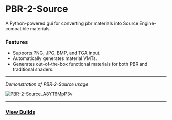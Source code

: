 # PBR-2-Source
A Python-powered gui for converting pbr materials into Source Engine-compatible materials.

### Features
- Supports PNG, JPG, BMP, and TGA input.
- Automatically generates material VMTs.
- Generates out-of-the-box functional materials for both PBR and traditional shaders.

---

*Demonstration of PBR-2-Source usage*

![PBR-2-Source_A8YT6MpP3v](https://github.com/user-attachments/assets/f6f09f18-ce38-49bc-9822-fb045e30b229)
 
---
### [View Builds](https://github.com/koerismo/PBR-2-Source/releases)

